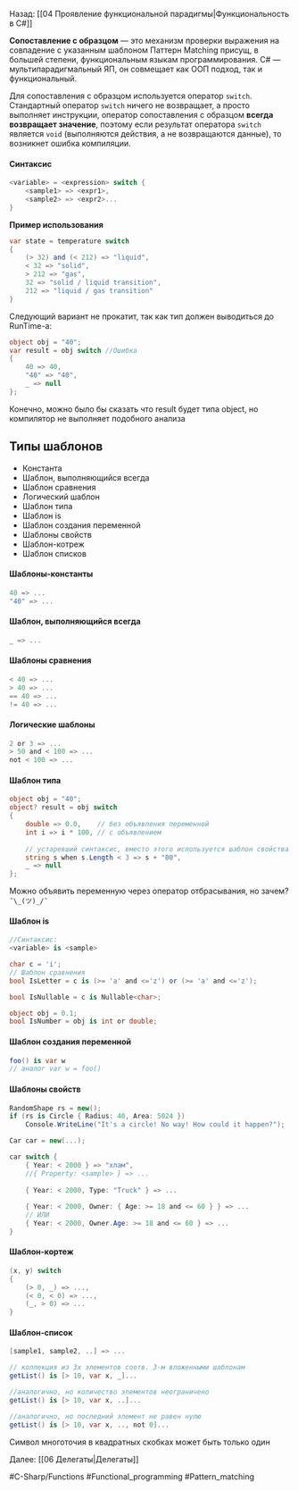 Назад: [[04 Проявление функциональной парадигмы|Функциональность в C#]]

**Сопоставление с образцом** — это механизм проверки выражения на совпадение с указанным шаблоном
Паттерн Matching присущ, в большей степени, функциональным языкам программирования. C# — мультипарадигмальный ЯП, он совмещает как ООП подход, так и функциональный.

Для сопоставления с образцом используется оператор `switch`. Стандартный оператор `switch` ничего не возвращает, а просто выполняет инструкции, оператор сопоставления с образцом **всегда возвращает значение**, поэтому если результат оператора `switch` является `void` (выполняются действия, а не возвращаются данные), то возникнет ошибка компиляции.

#### Синтаксис

```csharp
<variable> = <expression> switch {
	<sample1> => <expr1>,
	<sample2> => <expr2>...
}
```

**Пример использования**

```csharp
var state = temperature switch
{
	(> 32) and (< 212) => "liquid",
	< 32 => "solid",
	> 212 => "gas",
	32 => "solid / liquid transition",
	212 => "liquid / gas transition"
}
```

Следующий вариант не прокатит, так как тип должен выводиться до RunTime-а:

```csharp
object obj = "40";
var result = obj switch //Ошибка
{
	40 => 40,
	"40" => "40",
	_ => null
};
```

Конечно, можно было бы сказать что result будет типа object, но компилятор не выполняет подобного анализа

## Типы шаблонов

* Константа
* Шаблон, выполняющийся всегда
* Шаблон сравнения
* Логический шаблон
* Шаблон типа
* Шаблон is
* Шаблон создания переменной
* Шаблоны свойств
* Шаблон-котреж
* Шаблон списков

#### Шаблоны-константы

```csharp
40 => ...
"40" => ...
```

#### Шаблон, выполняющийся всегда

```csharp
_ => ...
```

#### Шаблоны сравнения

```csharp
< 40 => ...
> 40 => ...
== 40 => ...
!= 40 => ...
```

#### Логические шаблоны

```csharp
2 or 3 => ...
> 50 and < 100 => ...
not < 100 => ...
```

#### Шаблон типа

```csharp
object obj = "40";
object? result = obj switch
{
	double => 0.0,    // без объявления переменной
	int i => i * 100, // с объявлением
	
	// устаревший синтаксис, вместо этого используется шаблон свойства
	string s when s.Length < 3 => s + "00",
	_ => null
};
```

Можно объявить переменную через оператор отбрасывания, но зачем? `¯\_(ツ)_/¯`

#### Шаблон is

```csharp
//Синтаксис:
<variable> is <sample>

char c = 'i';
// Шаблон сравнения
bool IsLetter = c is (>= 'a' and <='z') or (>= 'a' and <='z');

bool IsNullable = c is Nullable<char>;

object obj = 0.1;
bool IsNumber = obj is int or double;
```

#### Шаблон создания переменной

```csharp
foo() is var w
// аналог var w = foo()
```

#### Шаблоны свойств

```csharp
RandomShape rs = new();
if (rs is Circle { Radius: 40, Area: 5024 })
	Console.WriteLine("It's a circle! No way! How could it happen?");

Car car = new(...);

car switch {
	{ Year: < 2000 } => "хлам",
	//{ Property: <sample> } => ...
	
	{ Year: < 2000, Type: "Truck" } => ...
	
	{ Year: < 2000, Owner: { Age: >= 18 and <= 60 } } => ...
	// ИЛИ
	{ Year: < 2000, Owner.Age: >= 18 and <= 60 } => ...
}
```

#### Шаблон-кортеж

```csharp
(x, y) switch
{
	(> 0, _) => ...,
	(< 0, < 0) => ...,
	(_, > 0) => ...
}
```

#### Шаблон-список

```csharp
[sample1, sample2, ..] => ...

// коллекция из 3х элементов соотв. 3-м вложенными шаблонам
getList() is [> 10, var x, _]...

//аналогично, но количество элементов неограничено
getList() is [> 10, var x, ..]...

//аналогично, но последний элемент не равен нулю
getList() is [> 10, var x, .., not 0]...
```

Символ многоточия в квадратных скобках может быть только один

Далее: [[06 Делегаты|Делегаты]]

#C-Sharp/Functions #Functional_programming #Pattern_matching